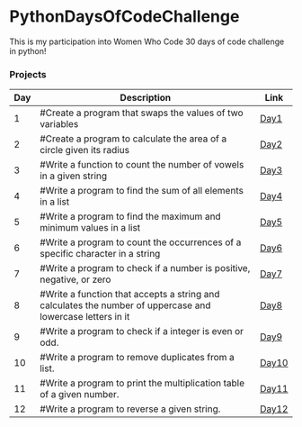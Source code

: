# PythonDaysOfCodeChallenge

This is my participation into Women Who Code 30 days of code challenge in python!

### Projects

| Day | Description                                                          | Link                                                                                                  |
| --- | -------------------------------------------------------------------- | ----------------------------------------------------------------------------------------------------- |
| 1   | #Create a program that swaps the values of two variables             | <a href="https://github.com/asmaaHamdym/PythonDaysOfCodeChallenge/blob/main/01-swap.py">Day1</a>         |
| 2   | #Create a program to calculate the area of a circle given its radius | <a href="https://github.com/asmaaHamdym/PythonDaysOfCodeChallenge/blob/main/02-areaOfCircle.py">Day2</a> |
| 3   | #Write a function to count the number of vowels in a given string    | <a href="https://github.com/asmaaHamdym/PythonDaysOfCodeChallenge/blob/main/03-noOfVowels.py">Day3<a>  |
| 4   | #Write a program to find the sum of all elements in a list           | <a href="https://github.com/asmaaHamdym/PythonDaysOfCodeChallenge/blob/main/04-listSum.py">Day4<a>     |
| 5   | #Write a program to find the maximum and minimum values in a list    | <a href="https://github.com/asmaaHamdym/PythonDaysOfCodeChallenge/blob/main/05-maxAndMin.py">Day5<a>     |
| 6   | #Write a program to count the occurrences of a specific character in a string   | <a href="https://github.com/asmaaHamdym/PythonDaysOfCodeChallenge/blob/main/06-countOccurrences.py">Day6<a>  |
| 7   | #Write a program to check if a number is positive, negative, or zero | <a href="https://github.com/asmaaHamdym/PythonDaysOfCodeChallenge/blob/main/07-positiveOrNegative.py">Day7<a>  |
| 8   | #Write a function that accepts a string and calculates the number of uppercase and lowercase letters in it | <a href="https://github.com/asmaaHamdym/PythonDaysOfCodeChallenge/blob/main/08-noOfUppercaseLowercase.py">Day8<a>  |
| 9   | #Write a program to check if a integer is even or odd. | <a href="https://github.com/asmaaHamdym/PythonDaysOfCodeChallenge/blob/main/09-oddOrEven.py">Day9<a>  |
| 10  | #Write a program to remove duplicates from a list. | <a href="https://github.com/asmaaHamdym/PythonDaysOfCodeChallenge/blob/main/10-removeDuplictes.py">Day10<a>  |
| 11  | #Write a program to print the multiplication table of a given number.| <a href="https://github.com/asmaaHamdym/PythonDaysOfCodeChallenge/blob/main/11-numberMultiplicationTable.py">Day11<a>  |
| 12  | #Write a program to reverse a given string. | <a href="https://github.com/asmaaHamdym/PythonDaysOfCodeChallenge/blob/main/12-reverseString.py">Day12<a>  |






